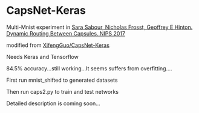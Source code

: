# CapsNet-Keras

Multi-Mnist experiment in [Sara Sabour, Nicholas Frosst, Geoffrey E Hinton. Dynamic Routing Between Capsules. NIPS 2017](https://arxiv.org/abs/1710.09829)  

modified from [XifengGuo/CapsNet-Keras](https://github.com/XifengGuo/CapsNet-Keras) 

Needs Keras and Tensorflow

84.5% accuracy...still working...It seems suffers from overfitting....

First run mnist_shifted to generated datasets

Then run caps2.py to train and test networks

Detailed description is coming soon...
